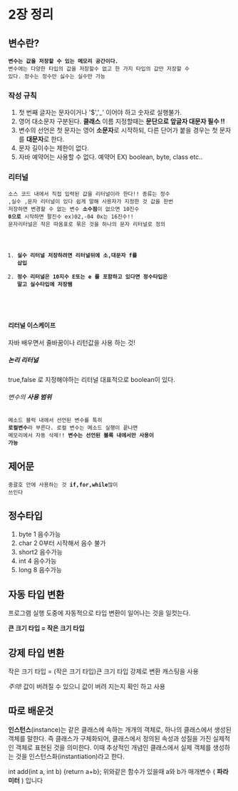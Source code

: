 # 2장 정리
## 변수란?
<code>**변수는 값을 저장할 수 있는 메모리 공간이다.** 변수에는 다양한 타입의 값을 저장할수 없고 한 가지 타입의 값만 저장할 수 있다. 정수는 정수만 싫수는 실수만 가능
</code>

### 작성 규칙
1. 첫 번째 글자는 문자이거나 '$','_' 이어야 하고 숫자로 실행불가.
2. 영어 대소문자 구분된다. **클래스** 이름 지정할때는 **문단으로 앞글자 대문자 필수 !!**
3. 변수의 선언은 첫 문자는 영어 **소문자**로 시작하되, 다른 단어가 붙을 경우는 첫 문자를 **대문자**로 한다.
4. 문자 길이수는 제한이 없다.
5. 자바 예약어는 사용할 수 없다.
 예약어 EX) boolean, byte, class etc..
 
 ### 리터널
 <code>소스 코드 내에서 직접 입력된 값을 리터널이라 한다!! 종류는 정수 ,실수 ,문자 리터널이 있다 쉽게 말해 사용자가 지정한 것
 값을 한번 저장하면 변경할 수 없는 변수 **소수점**이 없으면 10진수 **0으로** 시작하면 팔진수 ex)02,-04 0x는 16진수!!
 문자리터널은 작은 따옴표로 묶은 것을 하나의 문자 리터널로 정의 
 1. **실수 리터널 저장하려면 리터널뒤에 소,대문자 f를 삽입**
 2. **정수 리터널은 10지수 E또는 e 를 포함하고 있다면 정수타입은 말고 실수타입에 저장됌**
 </code>
 
 #### 리터널 이스케이프 
 자바 배우면서 줄바꿈이나 리턴값을 사용 하는 것!
 
 ##### 논리 리터널
 true,false 로 지정해야하는 리터널 대표적으로 boolean이 있다.
 
 ###### 변수의 **사용 범위**
 <code>메소드 블럭 내에서 선언된 변수를 특히 **로컬변수**라 부른다. 로컬 변수는 메소드 실행이 끝나면 메모리에서 자동 삭제!!
 **변수는 선언된 블록 내에서만 사용이 가능**</code>
 
 제어문
 ----
 <code>중괄호 안에 사용하는 것 **if,for,while**많이 쓰인다 </code>
 
  정수타입
  ------
 1. byte 1   음수가능 
 2. char 2   0부터 시작해서 음수 불가
 3. short2   음수가능
 4. int  4   음수가능
 5. long 8   음수가능   
 
 **자동 타입 변환**
 --------------
 프로그램 실행 도중에 자동적으로 타입 변환이 일어나는 것을 일컷는다.
 
 **큰 크기 타입 = 작은 크기 타입**
 
 **강제 타입 변환**
 ---------------
 
 작은 크기 타입 = (작은 크기 타입)큰 크기 타입 강제로 변환
 캐스팅을 사용
 
 *주의!* 값이 버려질 수 있으니 값이 버려 지는지 확인 하고 사용 
 
 따로 배운것
---------

 **인스턴스**(instance)는 같은 클래스에 속하는 개개의 객체로, 하나의 클래스에서 생성된 객체를 말한다. 즉 클래스가 구체화되어, 클래스에서 정의된 속성과 성질을 가진 실제적인 객체로 표현된 것을 의미한다. 이때 추상적인 개념인 클래스에서 실제 객체를 생성하는 것을 인스턴스화(instantiation)라고 한다.

 
 
 int add(int a, int b) {return a+b};
위와같은 함수가 있을때 a와 b가 매개변수 ( **파라미터** ) 입니다
 
